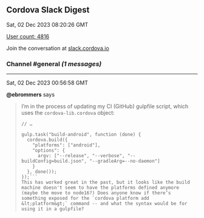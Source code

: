 ## Cordova Slack Digest
Sat, 02 Dec 2023 08:20:26 GMT

[User count: 4816](https://cordova.slack.com/)


Join the conversation at [slack.cordova.io](http://slack.cordova.io/)

### __Channel #general__ _(1 messages)_
---

Sat, 02 Dec 2023 00:56:58 GMT

__@ebrommers__ says 
> I’m in the process of updating my CI (GitHub) gulpfile script, which uses the `cordova-lib.cordova` object:
> 
> ```var cordova = require("cordova-lib").cordova;
> // …
> 
> gulp.task("build-android", function (done) {
>   cordova.build({
>     "platforms": ["android"],
>     "options": {
>       argv: ["--release", "--verbose", "--buildConfig=build.json", "--gradleArg=--no-daemon"]
>     }
>   }, done());
> });```
> This has worked great in the past, but it looks like the build machine doesn't seem to have the platforms defined anymore (maybe the move to node16?) Does anyone know if there’s something exposed for the `cordova platform add &lt;platform&gt;` command -- and what the syntax would be for using it in a gulpfile?
> 
